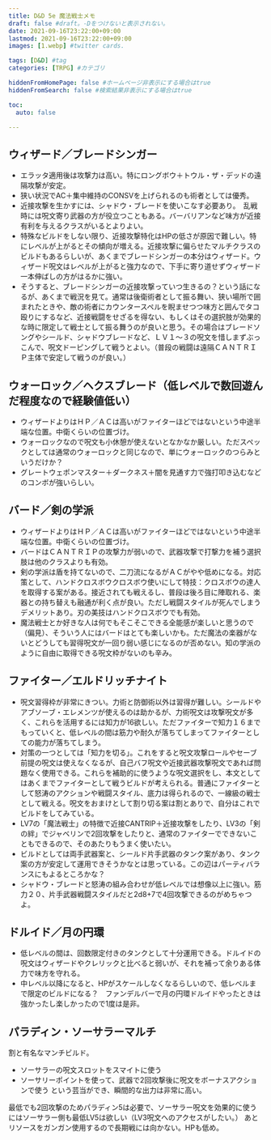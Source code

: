 ```yaml
---
title: D&D 5e 魔法戦士メモ
draft: false #draft。-Dをつけないと表示されない。
date: 2021-09-16T23:22:00+09:00
lastmod: 2021-09-16T23:22:00+09:00
images: [1.webp] #twitter cards.

tags: [D&D] #tag
categories: [TRPG] #カテゴリ

hiddenFromHomePage: false #ホームページ非表示にする場合はtrue
hiddenFromSearch: false #検索結果非表示にする場合はtrue

toc:
  auto: false

---
```

## ウィザード／ブレードシンガー

* エラッタ適用後は攻撃力は高い。特にロングボウ＋トウル・ザ・デッドの遠隔攻撃が安定。
* 狭い状況でAC＋集中維持のCONSVを上げられるのも術者としては優秀。
* 近接攻撃を生かすには、シャドウ・ブレードを使いこなす必要あり。　乱戦時には呪文寄り武器の方が役立つこともある。バーバリアンなど味方が近接有利を与えるクラスがいるとよりよい。
* 特殊なビルドをしない限り、近接攻撃特化はHPの低さが原因で難しい。特にレベルが上がるとその傾向が増える。近接攻撃に偏らせたマルチクラスのビルドもあるらしいが、あくまでブレードシンガーの本分はウィザード。ウィザード呪文はレベルが上がると強力なので、下手に寄り道せずウィザード一本伸ばしの方がはるかに強い。
* そうすると、ブレードシンガーの近接攻撃っていつ生きるの？という話になるが、あくまで戦況を見て。通常は後衛術者として振る舞い、狭い場所で囲まれたときや、敵の術者にカウンタースペルを睨ませつつ味方と囲んでタコ殴りにするなど、近接戦闘をせざるを得ない、もしくはその選択肢が効果的な時に限定して戦士として振る舞うのが良いと思う。その場合はブレードソングやシールド、シャドウブレードなど、ＬＶ１～３の呪文を惜しまずぶっこんで、呪文ドーピングして戦うとよい。（普段の戦闘は遠隔ＣＡＮＴＲＩＰ主体で安定して戦うのが良い。）

## ウォーロック／ヘクスブレード（低レベルで数回遊んだ程度なので経験値低い）

* ウィザードよりはＨＰ／ＡＣは高いがファイターほどではないという中途半端な位置。中衛くらいの位置づけ。
* ウォーロックなので呪文も小休憩が使えないとなかなか厳しい。ただスペックとしては通常のウォーロックと同じなので、単にウォーロックのつらみというだけか？
* グレートウェポンマスター＋ダークネス＋闇を見通す力で強打叩き込むなどのコンボが強いらしい。

## バード／剣の学派

* ウィザードよりはＨＰ／ＡＣは高いがファイターほどではないという中途半端な位置。中衛くらいの位置づけ。
* バードはＣＡＮＴＲＩＰの攻撃力が弱いので、武器攻撃で打撃力を補う選択肢は他のクラスよりも有効。
* 剣の学派は盾を持てないので、二刀流になるがＡＣがやや低めになる。対応策として、ハンドクロスボウクロスボウ使いにして特技：クロスボウの達人を取得する案がある。接近されても戦えるし、普段は後ろ目に陣取れる、楽器との持ち替えも融通が利く点が良い。ただし戦闘スタイルが死んでしまうデメリットあり。刃の美技はハンドクロスボウでも有効。
* 魔法戦士とか好きな人は何でもそこそこできる全能感が楽しいと思うので（偏見）、そういう人にはバードはとても楽しいかも。ただ魔法の楽器がないとどうしても習得呪文が一回り弱い感じになるのが否めない。知の学派のように自由に取得できる呪文枠がないのも辛み。

## ファイター／エルドリッチナイト

* 呪文習得枠が非常にきつい。力術と防御術以外は習得が難しい。シールドやアブソーブ・エレメンツが使えるのは助かるが、力術呪文は攻撃呪文が多く、これらを活用するには知力が16欲しい。ただファイターで知力１６までもっていくと、低レベルの間は筋力や耐久が落ちてしまってファイターとしての能力が落ちてしまう。
* 対策の一つとしては「知力を切る」。これをすると呪文攻撃ロールやセーブ前提の呪文は使えなくなるが、自己バフ呪文や近接武器攻撃呪文であれば問題なく使用できる。これらを補助的に使うような呪文選択をし、本文としてはあくまでファイターとして戦うビルドが考えられる。普通にファイターとして怒涛のアクションや戦闘スタイル、底力は得られるので、一線級の戦士として戦える。呪文をおまけとして割り切る案は割とありで、自分はこれでビルドをしてみている。
* LV7の「魔法戦士」の特徴で近接CANTRIP＋近接攻撃をしたり、LV3の「剣の絆」でジャベリンで2回攻撃をしたりと、通常のファイターでできないこともできるので、そのあたりもうまく使いたい。
* ビルドとしては両手武器案と、シールド片手武器のタンク案があり、タンク案の方が安定して運用できそうかなとは思っている。この辺はパーティバランスにもよるところかな？
* シャドウ・ブレードと怒涛の組み合わせが低レベルでは想像以上に強い。筋力２０、片手武器戦闘スタイルだと2d8+7で4回攻撃できるのがめちゃつよ。

## ドルイド／月の円環

* 低レベルの間は、回数限定付きのタンクとして十分運用できる。ドルイドの呪文はウィザードやクレリックと比べると弱いが、それを補って余りある体力で味方を守れる。
* 中レベル以降になると、HPがスケールしなくなるらしいので、低レベルまで限定のビルドになる？　ファンデルバーで月の円環ドルイドやったときは強かったし楽しかったので1度は是非。

## パラディン・ソーサラーマルチ

割と有名なマンチビルド。
* ソーサラーの呪文スロットをスマイトに使う
* ソーサリーポイントを使って、武器で2回攻撃後に呪文をボーナスアクションで使う
という芸当ができ、瞬間的な出力は非常に高い。

最低でも2回攻撃のためパラディン5は必要で、ソーサラー呪文を効果的に使うにはソーサラー側も最低LV5は欲しい（LV3呪文へのアクセスがしたい。）
あとリソースをガンガン使用するので長期戦には向かない。HPも低め。